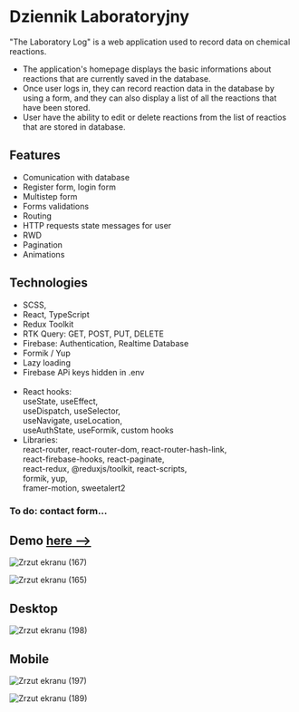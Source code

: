 # Dziennik Laboratoryjny

"The Laboratory Log" is a web application used to record data on chemical reactions. <br/>
- The application's homepage displays the basic informations about reactions that are currently saved in the database. <br/>
- Once user logs in, they can record reaction data in the database by using a form, and they can also display a list of all the reactions that have been stored. <br/>
- User have the ability to edit or delete reactions from the list of reactios that are stored in database.   

## Features
* Comunication with database
* Register form, login form 
* Multistep form
* Forms validations 
* Routing
* HTTP requests state messages for user
* RWD
* Pagination 
* Animations

## Technologies  
* SCSS,
* React, TypeScript
* Redux Toolkit 
* RTK Query: GET, POST, PUT, DELETE
* Firebase: Authentication, Realtime Database 
* Formik / Yup 
* Lazy loading
* Firebase APi keys hidden in .env
 <br/><br/>
* React hooks: <br/> useState, useEffect, <br/> useDispatch, useSelector, <br/> useNavigate, useLocation, <br/> useAuthState, useFormik, custom hooks
* Libraries: <br/>
react-router, react-router-dom, react-router-hash-link, <br/>
react-firebase-hooks, react-paginate,<br/>
react-redux, @reduxjs/toolkit, react-scripts,<br/>
formik, yup, <br/>
framer-motion, sweetalert2

### To do: contact form...

## Demo <a href = "https://krzysztofe.github.io/Laboratory_Lab/"> here --></a>


![Zrzut ekranu (167)](https://user-images.githubusercontent.com/96065197/232578699-b9280879-5829-44e3-9016-bbe2c5e6f97a.png)

![Zrzut ekranu (165)](https://user-images.githubusercontent.com/96065197/232578229-bd210d87-bc1e-4a30-a531-d606b4a69d71.png)

## Desktop


![Zrzut ekranu (198)](https://github.com/Krzysztofe/Laboratory_Lab/assets/96065197/25dd39e6-036c-47ee-8321-88bd0212585b)


## Mobile


![Zrzut ekranu (197)](https://github.com/Krzysztofe/Laboratory_Lab/assets/96065197/2f38f502-281a-4924-9ada-19e5bcb7662f)


![Zrzut ekranu (189)](https://github.com/Krzysztofe/Laboratory_Lab/assets/96065197/4a6cda92-8e83-4877-973f-4b1022a6c78d)
